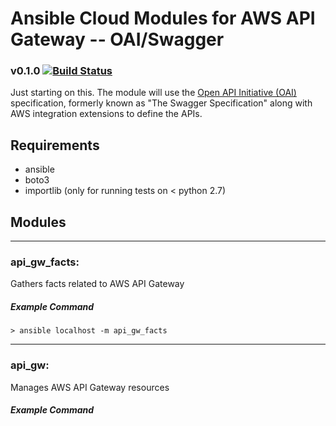 # Ansible Cloud Modules for AWS API Gateway -- OAI/Swagger

### v0.1.0 [![Build Status](https://travis-ci.org/pjodouin/ansible-api-gateway.svg)](https://travis-ci.org/pjodouin/ansible-api-gateway)

Just starting on this.  The module will use the [Open API Initiative (OAI)](http://swagger.io/specification/) specification,
formerly known as "The Swagger Specification" along with AWS integration extensions to define the APIs.

## Requirements
- ansible
- boto3
- importlib (only for running tests on < python 2.7)

## Modules
____
### api_gw_facts:
Gathers facts related to AWS API Gateway

##### Example Command
`> ansible localhost -m api_gw_facts`

____
### api_gw:
Manages AWS API Gateway resources

##### Example Command
